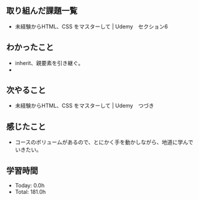 ## 取り組んだ課題一覧
- 未経験からHTML、CSS をマスターして | Udemy　セクション6
## わかったこと
- inherit、親要素を引き継ぐ。
- 
## 次やること
- 未経験からHTML、CSS をマスターして | Udemy　つづき
## 感じたこと
- コースのボリュームがあるので、とにかく手を動かしながら、地道に学んでいきたい。
## 学習時間
- Today: 0.0h
- Total: 181.0h
